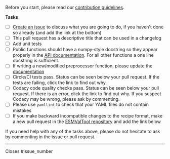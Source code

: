 <!---
Please do not delete this text completely, but read the text below and keep items that seem relevant.
If in doubt, just keep everything and add your own text at the top.
--->

Before you start, please read our [contribution guidelines](https://docs.esmvaltool.org/projects/ESMValCore/en/latest/contributing.html).

**Tasks**

-   [ ] [Create an issue](https://github.com/ESMValGroup/ESMValCore/issues) to discuss what you are going to do, if you haven't done so already (and add the link at the bottom)
-   [ ] This pull request has a descriptive title that can be used in a changelog
-   [ ] Add unit tests
-   [ ] Public functions should have a numpy-style docstring so they appear properly in the [API documentation](https://docs.esmvaltool.org/projects/esmvalcore/en/latest/api/esmvalcore.html). For all other functions a one line docstring is sufficient.
-   [ ] If writing a new/modified preprocessor function, please update the [documentation](https://docs.esmvaltool.org/projects/esmvalcore/en/latest/recipe/preprocessor.html)
-   [ ] Circle/CI tests pass. Status can be seen below your pull request. If the tests are failing, click the link to find out why.
-   [ ] Codacy code quality checks pass. Status can be seen below your pull request. If there is an error, click the link to find out why. If you suspect Codacy may be wrong, please ask by commenting.
-   [ ] Please use `yamllint` to check that your YAML files do not contain mistakes
-   [ ] If you make backward incompatible changes to the recipe format, make a new pull request in the [ESMValTool repository](https://github.com/ESMValGroup/ESMValTool) and add the link below

If you need help with any of the tasks above, please do not hesitate to ask by commenting in the issue or pull request.

* * *

Closes #issue_number
